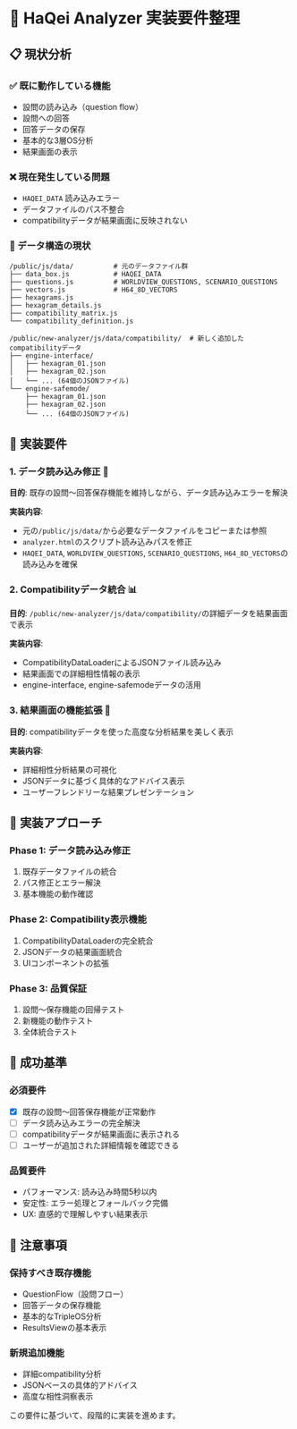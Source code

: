 # 🎯 HaQei Analyzer 実装要件整理

## 📋 現状分析

### ✅ 既に動作している機能
- 設問の読み込み（question flow）
- 設問への回答
- 回答データの保存
- 基本的な3層OS分析
- 結果画面の表示

### ❌ 現在発生している問題
- `HAQEI_DATA` 読み込みエラー
- データファイルのパス不整合
- compatibilityデータが結果画面に反映されない

### 📁 データ構造の現状
```
/public/js/data/          # 元のデータファイル群
├── data_box.js           # HAQEI_DATA
├── questions.js          # WORLDVIEW_QUESTIONS, SCENARIO_QUESTIONS  
├── vectors.js            # H64_8D_VECTORS
├── hexagrams.js
├── hexagram_details.js
├── compatibility_matrix.js
└── compatibility_definition.js

/public/new-analyzer/js/data/compatibility/  # 新しく追加したcompatibilityデータ
├── engine-interface/
│   ├── hexagram_01.json
│   ├── hexagram_02.json
│   └── ... (64個のJSONファイル)
└── engine-safemode/
    ├── hexagram_01.json  
    ├── hexagram_02.json
    └── ... (64個のJSONファイル)
```

## 🎯 実装要件

### 1. データ読み込み修正 🔧
**目的**: 既存の設問〜回答保存機能を維持しながら、データ読み込みエラーを解決

**実装内容**:
- 元の`/public/js/data/`から必要なデータファイルをコピーまたは参照
- `analyzer.html`のスクリプト読み込みパスを修正
- `HAQEI_DATA`, `WORLDVIEW_QUESTIONS`, `SCENARIO_QUESTIONS`, `H64_8D_VECTORS`の読み込みを確保

### 2. Compatibilityデータ統合 📊
**目的**: `/public/new-analyzer/js/data/compatibility/`の詳細データを結果画面で表示

**実装内容**:
- CompatibilityDataLoaderによるJSONファイル読み込み
- 結果画面での詳細相性情報の表示
- engine-interface, engine-safemodeデータの活用

### 3. 結果画面の機能拡張 🎨
**目的**: compatibilityデータを使った高度な分析結果を美しく表示

**実装内容**:
- 詳細相性分析結果の可視化
- JSONデータに基づく具体的なアドバイス表示
- ユーザーフレンドリーな結果プレゼンテーション

## 🚀 実装アプローチ

### Phase 1: データ読み込み修正 
1. 既存データファイルの統合
2. パス修正とエラー解決
3. 基本機能の動作確認

### Phase 2: Compatibility表示機能
1. CompatibilityDataLoaderの完全統合
2. JSONデータの結果画面統合
3. UIコンポーネントの拡張

### Phase 3: 品質保証
1. 設問〜保存機能の回帰テスト
2. 新機能の動作テスト
3. 全体統合テスト

## 🎯 成功基準

### 必須要件
- [x] 既存の設問〜回答保存機能が正常動作
- [ ] データ読み込みエラーの完全解決
- [ ] compatibilityデータが結果画面に表示される
- [ ] ユーザーが追加された詳細情報を確認できる

### 品質要件
- パフォーマンス: 読み込み時間5秒以内
- 安定性: エラー処理とフォールバック完備
- UX: 直感的で理解しやすい結果表示

## 📝 注意事項

### 保持すべき既存機能
- QuestionFlow（設問フロー）
- 回答データの保存機能
- 基本的なTripleOS分析
- ResultsViewの基本表示

### 新規追加機能
- 詳細compatibility分析
- JSONベースの具体的アドバイス
- 高度な相性洞察表示

この要件に基づいて、段階的に実装を進めます。